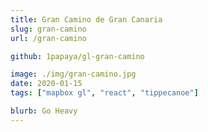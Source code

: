 ```yaml
---
title: Gran Camino de Gran Canaria
slug: gran-camino
url: /gran-camino

github: 1papaya/gl-gran-camino

image: ./img/gran-camino.jpg
date: 2020-01-15
tags: ["mapbox gl", "react", "tippecanoe"]

blurb: Go Heavy
---
```


